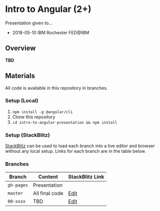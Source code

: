 # Intro to Angular (2+)

Presentation given to...
* 2018-05-10 IBM Rochester FED@IBM

## Overview
**TBD**

## Materials
All code is available in this repository in branches.

### Setup (Local)
1.  `npm install -g @angular/cli`
2.  Clone this repository
3.  `cd intro-to-angular-presentation && npm install`

### Setup (StackBlitz)
[StackBlitz](https://stackblitz.com) can be used to load each branch into a live editor and browser without any local setup.  Links for each branch are in the table below. 

### Branches
| Branch | Content | StackBlitz Link |
|--------|---------|-----------------|
| `gh-pages` | Presentation |  |
| `master` | All final code | [Edit]() |
| `00-xxxx` | TBD | [Edit]() |
